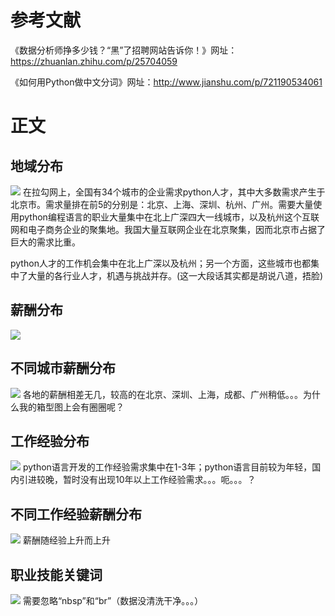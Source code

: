 # 参考文献
《数据分析师挣多少钱？“黑”了招聘网站告诉你！》网址：https://zhuanlan.zhihu.com/p/25704059

《如何用Python做中文分词》网址：http://www.jianshu.com/p/721190534061

# 正文
## 地域分布
![](https://github.com/tjnu1430130310/spider/blob/master/拉勾爬虫与数据分析/img/city_count.png)
在拉勾网上，全国有34个城市的企业需求python人才，其中大多数需求产生于北京市。需求量排在前5的分别是：北京、上海、深圳、杭州、广州。需要大量使用python编程语言的职业大量集中在北上广深四大一线城市，以及杭州这个互联网和电子商务企业的聚集地。我国大量互联网企业在北京聚集，因而北京市占据了巨大的需求比重。

python人才的工作机会集中在北上广深以及杭州；另一个方面，这些城市也都集中了大量的各行业人才，机遇与挑战并存。(这一大段话其实都是胡说八道，捂脸)

## 薪酬分布
![](https://github.com/tjnu1430130310/spider/blob/master/%E6%8B%89%E5%8B%BE%E7%88%AC%E8%99%AB%E4%B8%8E%E6%95%B0%E6%8D%AE%E5%88%86%E6%9E%90/img/min_salary.png)

## 不同城市薪酬分布
![](https://github.com/tjnu1430130310/spider/blob/master/%E6%8B%89%E5%8B%BE%E7%88%AC%E8%99%AB%E4%B8%8E%E6%95%B0%E6%8D%AE%E5%88%86%E6%9E%90/img/data_by7city_min_salary.png)
各地的薪酬相差无几，较高的在北京、深圳、上海，成都、广州稍低。。。为什么我的箱型图上会有圈圈呢？

## 工作经验分布
![](https://github.com/tjnu1430130310/spider/blob/master/%E6%8B%89%E5%8B%BE%E7%88%AC%E8%99%AB%E4%B8%8E%E6%95%B0%E6%8D%AE%E5%88%86%E6%9E%90/img/JingYan.png)
python语言开发的工作经验需求集中在1-3年；python语言目前较为年轻，国内引进较晚，暂时没有出现10年以上工作经验需求。。。呃。。。？

## 不同工作经验薪酬分布
![](https://github.com/tjnu1430130310/spider/blob/master/%E6%8B%89%E5%8B%BE%E7%88%AC%E8%99%AB%E4%B8%8E%E6%95%B0%E6%8D%AE%E5%88%86%E6%9E%90/img/salary_by_JingYan.png)
薪酬随经验上升而上升

## 职业技能关键词
![](https://github.com/tjnu1430130310/spider/blob/master/%E6%8B%89%E5%8B%BE%E7%88%AC%E8%99%AB%E4%B8%8E%E6%95%B0%E6%8D%AE%E5%88%86%E6%9E%90/img/wordcloud_by_pyplot.png)
需要忽略“nbsp”和“br”（数据没清洗干净。。。）
